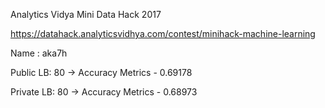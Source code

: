 Analytics Vidya Mini Data Hack 2017

https://datahack.analyticsvidhya.com/contest/minihack-machine-learning

Name : aka7h

Public LB: 80 -> Accuracy Metrics - 0.69178

Private LB: 80 -> Accuracy Metrics - 0.68973
